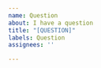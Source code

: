 ```yaml
---
name: Question
about: I have a question
title: "[QUESTION]"
labels: Question
assignees: ''

---
```



